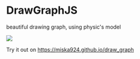 # DrawGraphJS
beautiful drawing graph, using physic's model

![](demo.gif)

Try it out on https://miska924.github.io/draw_graph
